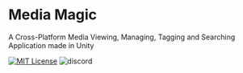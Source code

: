 # Media Magic 
A Cross-Platform Media Viewing, Managing, Tagging and Searching Application made in Unity

[![MIT License](https://img.shields.io/badge/License-MIT-green.svg)](https://choosealicense.com/licenses/mit/) ![discord](https://img.shields.io/discord/1011521934409879614?color=green&label=discord&logo=discord)
